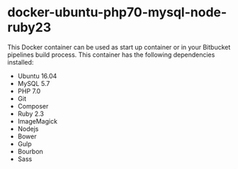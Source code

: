 # docker-ubuntu-php70-mysql-node-ruby23

This Docker container can be used as start up container or in your Bitbucket pipelines build process. This container has the following dependencies installed:

- Ubuntu 16.04
- MySQL 5.7
- PHP 7.0
- Git
- Composer
- Ruby 2.3
- ImageMagick
- Nodejs
- Bower
- Gulp
- Bourbon
- Sass
